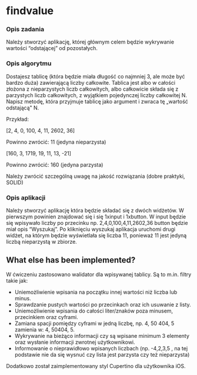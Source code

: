 # findvalue

### Opis zadania
Należy stworzyć aplikację, której głównym celem będzie wykrywanie wartości “odstającej” od
pozostałych.

### Opis algorytmu

Dostajesz tablicę (która będzie miała długość co najmniej 3, ale może być bardzo duża)
zawierającą liczby całkowite. Tablica jest albo w całości złożona z nieparzystych liczb
całkowitych, albo całkowicie składa się z parzystych liczb całkowitych, z wyjątkiem
pojedynczej liczby całkowitej N. Napisz metodę, która przyjmuje tablicę jako argument i
zwraca tę „wartość odstającą" N.

Przykład:

[2, 4, 0, 100, 4, 11, 2602, 36]

Powinno zwrócić: 11 (jedyna nieparzysta)

[160, 3, 1719, 19, 11, 13, -21]

Powinno zwrócić: 160 (jedyna parzysta)

Należy zwrócić szczególną uwagę na jakość rozwiązania (dobre praktyki, SOLID)

### Opis aplikacji

Należy stworzyć aplikację która będzie składać się z dwóch widżetów. W pierwszym
powinien znajdować się i się 1xinput i 1xbutton. W input będzie się wpisywało liczby po
przecinku np. 2,4,0,100,4,11,2602,36 button będzie miał opis “Wyszukaj”. Po kliknięciu
wyszukaj aplikacja uruchomi drugi widżet, na którym będzie wyświetlała się liczba 11,
ponieważ 11 jest jedyną liczbą nieparzystą w zbiorze.

## What else has been implemented?

W ćwiczeniu zastosowano walidator dla wpisywanej tablicy. Są to m.in. filtry takie jak:

- Uniemożliwienie wpisania na początku innej wartości niż liczba lub minus.
- Sprawdzanie pustych wartości po przecinkach oraz ich usuwanie z listy.
- Uniemożliwienie wpisania do całości liter/znaków poza minusem, przecinkiem oraz cyframi.
- Zamiana spacji pomiędzy cyframi w jedną liczbę, np. 4, 50 404, 5 zamienia w: 4, 50404, 5.
- Wykrywanie na bieżąco informacji czy są wpisane minimum 3 elementy oraz wysłanie informacji zwrotnej użytkownikowi.
- Informowanie o nieprawidłowo wpisanych liczbach (np. -4,2,3,5 , na tej podstawie nie da się wysnuć czy lista jest parzysta czy też nieparzysta)

Dodatkowo został zaimplementowany styl Cupertino dla użytkownika iOS.

